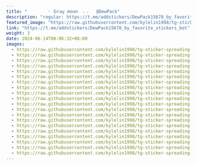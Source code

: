 ```yaml
---
title: "‌        ◜ 𝖦r𝖺𝗒 m𝗈𝗈𝗇  ៸ ៸   @DewPack"
description: "regular: https://t.me/addstickers/DewPack15678_by_favorite_stickers_bot"
featured_image: "https://raw.githubusercontent.com/kylelin1998/tg-sticker-spreading-worldwide-images/main/img/177b0276-37f2-4811-b654-fe06661d5f8d.jpg"
link: "https://t.me/addstickers/DewPack15678_by_favorite_stickers_bot"
weight: 3
date: 2024-06-14T08:06:32+08:00
images:
  - https://raw.githubusercontent.com/kylelin1998/tg-sticker-spreading-worldwide-images/main/img/177b0276-37f2-4811-b654-fe06661d5f8d.jpg
  - https://raw.githubusercontent.com/kylelin1998/tg-sticker-spreading-worldwide-images/main/img/7cd6bb61-86cf-413c-adb9-04dfe2aea2cc.jpg
  - https://raw.githubusercontent.com/kylelin1998/tg-sticker-spreading-worldwide-images/main/img/45437204-8c63-4ddf-8e92-86b1d119c6ce.jpg
  - https://raw.githubusercontent.com/kylelin1998/tg-sticker-spreading-worldwide-images/main/img/51901224-1dca-443f-a2dd-1a7c83312120.jpg
  - https://raw.githubusercontent.com/kylelin1998/tg-sticker-spreading-worldwide-images/main/img/325d1c28-a65a-4905-95f7-03c55785fd10.jpg
  - https://raw.githubusercontent.com/kylelin1998/tg-sticker-spreading-worldwide-images/main/img/d4a69430-b093-4277-b770-b2ffd251f764.jpg
  - https://raw.githubusercontent.com/kylelin1998/tg-sticker-spreading-worldwide-images/main/img/53ea7ebd-d599-4715-ad80-c41f42e56b95.jpg
  - https://raw.githubusercontent.com/kylelin1998/tg-sticker-spreading-worldwide-images/main/img/e18d7e3b-fee0-4117-9214-4395229776cb.jpg
  - https://raw.githubusercontent.com/kylelin1998/tg-sticker-spreading-worldwide-images/main/img/8ecc9ae7-efa7-42e4-b34b-f140ce749b2b.jpg
  - https://raw.githubusercontent.com/kylelin1998/tg-sticker-spreading-worldwide-images/main/img/406fc306-5e79-407e-a5a9-18f61fd5b3c2.jpg
  - https://raw.githubusercontent.com/kylelin1998/tg-sticker-spreading-worldwide-images/main/img/2bdf2859-87b0-433c-985f-e15e68201596.jpg
  - https://raw.githubusercontent.com/kylelin1998/tg-sticker-spreading-worldwide-images/main/img/268ef06b-52e2-4cfb-beb2-8977e24a63d1.jpg
  - https://raw.githubusercontent.com/kylelin1998/tg-sticker-spreading-worldwide-images/main/img/581802ec-1eef-4d58-bffe-c79529f6347d.jpg
  - https://raw.githubusercontent.com/kylelin1998/tg-sticker-spreading-worldwide-images/main/img/80dcb403-3d7b-4ca1-b1f3-f0a96d335b05.jpg
  - https://raw.githubusercontent.com/kylelin1998/tg-sticker-spreading-worldwide-images/main/img/61a6ad8f-877c-42ef-8e0f-dabc029cf822.jpg
  - https://raw.githubusercontent.com/kylelin1998/tg-sticker-spreading-worldwide-images/main/img/80cd9eb9-8d9a-41ea-8030-3051ad426570.jpg
  - https://raw.githubusercontent.com/kylelin1998/tg-sticker-spreading-worldwide-images/main/img/7bf40d20-5656-4710-ac85-d9c64feedf5c.jpg
  - https://raw.githubusercontent.com/kylelin1998/tg-sticker-spreading-worldwide-images/main/img/c7967f5b-c68d-4861-ad11-8de0fd4aa0f5.jpg
  - https://raw.githubusercontent.com/kylelin1998/tg-sticker-spreading-worldwide-images/main/img/1fab9c74-3c0e-4707-85af-6702f94922b6.jpg
  - https://raw.githubusercontent.com/kylelin1998/tg-sticker-spreading-worldwide-images/main/img/4a361ead-813c-4ff4-932e-c632b90fe737.jpg
---
```

